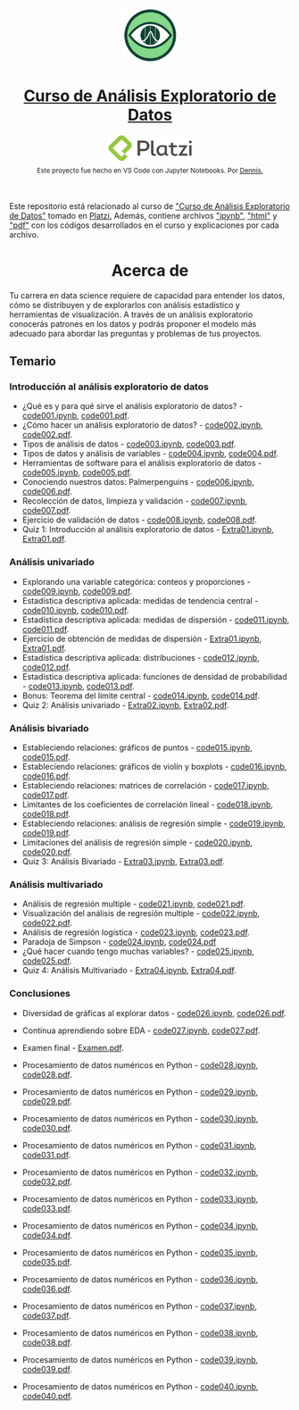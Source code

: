 <p align="center"><a href="https://platzi.com/cursos/analisis-exploratorio-datos/"><img src="codes/images/logo.png" alt="MarkText" width="100" height="100"></p>

<h1 align="center"><a href="https://platzi.com/cursos/analisis-exploratorio-datos/">Curso de Análisis Exploratorio de Datos</a></h1>

<div align="center">
  <a href="https://platzi.com">
    <img src="codes/images/platzi.png" width="150" height="47" alt="Platzi">
  </a>
</div>

<div align="center">
  <sub>Este proyecto fue hecho en VS Code con Jupyter Notebooks. Por
    <a href="https://github.com/DensLopez">Dennis.</a>
  </sub>
</div>
<br />
<br />

Este repositorio está relacionado al curso de <a href="https://platzi.com/cursos/analisis-exploratorio-datos/">"Curso de Análisis Exploratorio de Datos"</a> tomado en <a href="https://platzi.com">Platzi.</a> Además, contiene archivos ["ipynb"](codes), ["html"](codes/html/) y ["pdf"](codes/pdfs/) con los códigos desarrollados en el curso y explicaciones por cada archivo.
<br />

<h1 align="center">Acerca de </h1>
Tu carrera en data science requiere de capacidad para entender los datos, cómo se distribuyen y de explorarlos con análisis estadístico y herramientas de visualización. A través de un análisis exploratorio conocerás patrones en los datos y podrás proponer el modelo más adecuado para abordar las preguntas y problemas de tus proyectos.

<br />

## Temario

### Introducción al análisis exploratorio de datos

- ¿Qué es y para qué sirve el análisis exploratorio de datos? - [code001.ipynb](codes/code001.ipynb), [code001.pdf](codes/pdfs/code001.pdf).
- ¿Cómo hacer un análisis exploratorio de datos? - [code002.ipynb](codes/code002.ipynb), [code002.pdf](codes/pdfs/code002.pdf).
- Tipos de análisis de datos - [code003.ipynb](codes/code003.ipynb), [code003.pdf](codes/pdfs/code003.pdf).
- Tipos de datos y análisis de variables - [code004.ipynb](codes/code004.ipynb), [code004.pdf](codes/pdfs/code004.pdf).
- Herramientas de software para el análisis exploratorio de datos - [code005.ipynb](codes/code005.ipynb), [code005.pdf](codes/pdfs/code005.pdf).
- Conociendo nuestros datos: Palmerpenguins - [code006.ipynb](codes/code006.ipynb), [code006.pdf](codes/pdfs/code006.pdf).
- Recolección de datos, limpieza y validación - [code007.ipynb](codes/code007.ipynb), [code007.pdf](codes/pdfs/code007.pdf).
- Ejercicio de validación de datos - [code008.ipynb](codes/code008.ipynb), [code008.pdf](codes/pdfs/code008.pdf).
- Quiz 1: Introducción al análisis exploratorio de datos - [Extra01.ipynb](codes/Extra01.ipynb), [Extra01.pdf](codes/pdfs/Extra01.pdf).

### Análisis univariado

- Explorando una variable categórica: conteos y proporciones - [code009.ipynb](codes/code009.ipynb), [code009.pdf](codes/pdfs/code009.pdf).
- Estadística descriptiva aplicada: medidas de tendencia central - [code010.ipynb](codes/code010.ipynb), [code010.pdf](codes/pdfs/code010.pdf).
- Estadística descriptiva aplicada: medidas de dispersión - [code011.ipynb](codes/code011.ipynb), [code011.pdf](codes/pdfs/code011.pdf).
- Ejercicio de obtención de medidas de dispersión - [Extra01.ipynb](codes/Extra01.ipynb), [Extra01.pdf](codes/pdfs/Extra01.pdf).
- Estadística descriptiva aplicada: distribuciones - [code012.ipynb](codes/code012.ipynb), [code012.pdf](codes/pdfs/code012.pdf).
- Estadística descriptiva aplicada: funciones de densidad de probabilidad - [code013.ipynb](codes/code013.ipynb), [code013.pdf](codes/pdfs/code013.pdf).
- Bonus: Teorema del límite central - [code014.ipynb](codes/code014.ipynb), [code014.pdf](codes/pdfs/code014.pdf).
- Quiz 2: Análisis univariado - [Extra02.ipynb](codes/Extra02.ipynb), [Extra02.pdf](codes/pdfs/Extra02.pdf).

### Análisis bivariado

- Estableciendo relaciones: gráficos de puntos - [code015.ipynb](codes/code015.ipynb), [code015.pdf](codes/pdfs/code015.pdf).
- Estableciendo relaciones: gráficos de violín y boxplots - [code016.ipynb](codes/code016.ipynb), [code016.pdf](codes/pdfs/code016.pdf).
- Estableciendo relaciones: matrices de correlación - [code017.ipynb](codes/code017.ipynb), [code017.pdf](codes/pdfs/code017.pdf).
- Limitantes de los coeficientes de correlación lineal - [code018.ipynb](codes/code018.ipynb), [code018.pdf](codes/pdfs/code018.pdf).
- Estableciendo relaciones: análisis de regresión simple - [code019.ipynb](codes/code019.ipynb), [code019.pdf](codes/pdfs/code019.pdf).
- Limitaciones del análisis de regresión simple - [code020.ipynb](codes/code020.ipynb), [code020.pdf](codes/pdfs/code020.pdf).
- Quiz 3: Análisis Bivariado - [Extra03.ipynb](codes/Extra03.ipynb), [Extra03.pdf](codes/pdfs/Extra03.pdf).

### Análisis multivariado

- Análisis de regresión multiple - [code021.ipynb](codes/code021.ipynb), [code021.pdf](codes/pdfs/code021.pdf).
- Visualización del análisis de regresión multiple - [code022.ipynb](codes/code022.ipynb), [code022.pdf](codes/pdfs/code022.pdf).
- Análisis de regresión logística - [code023.ipynb](codes/code023.ipynb), [code023.pdf](codes/pdfs/code023.pdf).
- Paradoja de Simpson - [code024.ipynb](codes/code024.ipynb), [code024.pdf](codes/pdfs/code024.pdf)
- ¿Qué hacer cuando tengo muchas variables? - [code025.ipynb](codes/code025.ipynb), [code025.pdf](codes/pdfs/code025.pdf).
- Quiz 4: Análisis Multivariado - [Extra04.ipynb](codes/Extra04.ipynb), [Extra04.pdf](codes/pdfs/Extra04.pdf).

### Conclusiones

- Diversidad de gráficas al explorar datos - [code026.ipynb](codes/code026.ipynb), [code026.pdf](codes/pdfs/code026.pdf).
- Continua aprendiendo sobre EDA - [code027.ipynb](codes/code027.ipynb), [code027.pdf](codes/pdfs/code027.pdf).
- Examen final - [Examen.pdf](codes/pdfs/Examen.pdf).

- Procesamiento de datos numéricos en Python - [code028.ipynb](codes/code028.ipynb), [code028.pdf](codes/pdfs/code028.pdf).
- Procesamiento de datos numéricos en Python - [code029.ipynb](codes/code029.ipynb), [code029.pdf](codes/pdfs/code029.pdf).
- Procesamiento de datos numéricos en Python - [code030.ipynb](codes/code030.ipynb), [code030.pdf](codes/pdfs/code030.pdf).
- Procesamiento de datos numéricos en Python - [code031.ipynb](codes/code031.ipynb), [code031.pdf](codes/pdfs/code031.pdf).
- Procesamiento de datos numéricos en Python - [code032.ipynb](codes/code032.ipynb), [code032.pdf](codes/pdfs/code032.pdf).
- Procesamiento de datos numéricos en Python - [code033.ipynb](codes/code033.ipynb), [code033.pdf](codes/pdfs/code033.pdf).
- Procesamiento de datos numéricos en Python - [code034.ipynb](codes/code034.ipynb), [code034.pdf](codes/pdfs/code034.pdf).
- Procesamiento de datos numéricos en Python - [code035.ipynb](codes/code035.ipynb), [code035.pdf](codes/pdfs/code035.pdf).
- Procesamiento de datos numéricos en Python - [code036.ipynb](codes/code036.ipynb), [code036.pdf](codes/pdfs/code036.pdf).
- Procesamiento de datos numéricos en Python - [code037.ipynb](codes/code037.ipynb), [code037.pdf](codes/pdfs/code037.pdf).
- Procesamiento de datos numéricos en Python - [code038.ipynb](codes/code038.ipynb), [code038.pdf](codes/pdfs/code038.pdf).
- Procesamiento de datos numéricos en Python - [code039.ipynb](codes/code039.ipynb), [code039.pdf](codes/pdfs/code039.pdf).
- Procesamiento de datos numéricos en Python - [code040.ipynb](codes/code040.ipynb), [code040.pdf](codes/pdfs/code040.pdf).

<br />
